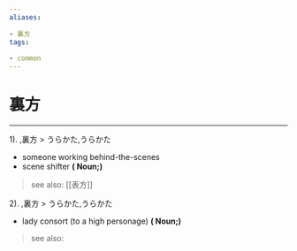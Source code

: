 ```yaml
---
aliases:
    
- 裏方
tags:
    
- common
---
```


# 裏方
---
1).
,裏方 > うらかた,うらかた

- someone working behind-the-scenes
- scene shifter
**( Noun;)**
> see also:  [[表方]]
            
2).
,裏方 > うらかた,うらかた

- lady consort (to a high personage)
**( Noun;)**
> see also: 
            